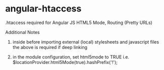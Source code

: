 angular-htaccess
================

.htaccess required for Angular JS HTML5 Mode, Routing (Pretty URLs)

Additional Notes

1. <base href="/" > inside <head> before importing external (local) stylesheets and javascript files the above is required if deep linking

2. in the module configuration, set html5mode to TRUE i.e. $locationProvider.html5Mode(true).hashPrefix('!');

